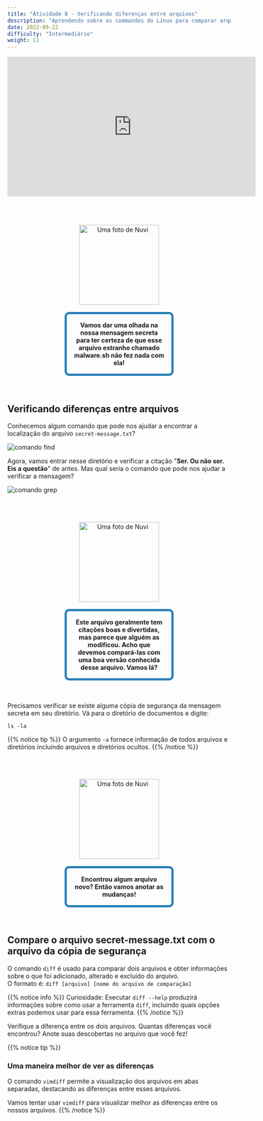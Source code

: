 ```yaml
---
title: "Atividade 8 - Verificando diferenças entre arquivos"
description: "Aprendendo sobre os commandos do Linux para comparar arquivos"
date: 2022-09-22
difficulty: "Intermediário"
weight: 11
---
```


<iframe width="560" height="315" src="https://www.youtube.com/embed/fAI1kyAoVTA" alt="Um vídeo do YouTube sobre a atividade 8" frameborder="0" allow="accelerometer; autoplay; clipboard-write; encrypted-media; gyroscope; picture-in-picture" allowfullscreen></iframe>

<div style="margin: 1rem;padding: 2rem 2rem;text-align: center;">
    <div style="display: inline-block;padding: 1rem 1rem;vertical-align: middle;">
        <img src="../images/nuvi.PNG?" alt="Uma foto de Nuvi" width="180" height="180" />
    </div>
    <div style="display: inline-block;padding: 1rem 1rem;vertical-align: middle;width:50%;border:5px solid #2980b9;border-radius:10px;font-weight: bold;">
        Vamos dar uma olhada na nossa mensagem secreta para ter certeza de que esse arquivo estranho chamado malware.sh não fez nada com ela!
    </div>
</div>

## Verificando diferenças entre arquivos

Conhecemos algum comando que pode nos ajudar a encontrar a localização do arquivo `secret-message.txt`?

![comando find](../images/Act8.1.png?classes=border,shadow)

Agora, vamos entrar nesse diretório e verificar a citação "**Ser. Ou não ser. Eis a questão**" de antes. Mas qual seria o comando que pode nos ajudar a verificar a mensagem?

![comando grep](../images/Act8.2.png?classes=border,shadow)

<div style="margin: 1rem;padding: 2rem 2rem;text-align: center;">
    <div style="display: inline-block;padding: 1rem 1rem;vertical-align: middle;">
        <img src="../images/nuvi.PNG?" alt="Uma foto de Nuvi" width="180" height="180" />
    </div>
    <div style="display: inline-block;padding: 1rem 1rem;vertical-align: middle;width:50%;border:5px solid #2980b9;border-radius:10px;font-weight: bold;">
        Este arquivo geralmente tem citações boas e divertidas, mas parece que alguém as modificou. Acho que devemos compará-las com uma boa versão conhecida desse arquivo. Vamos lá?
    </div>
</div>

Precisamos verificar se existe alguma cópia de segurança da mensagem secreta em seu diretório. Vá para o diretório de documentos e digite:

```
ls -la
```

{{% notice tip %}}
O argumento `-a` fornece informação de todos arquivos e diretórios incluindo arquivos e diretórios ocultos.
{{% /notice %}}

<div style="margin: 1rem;padding: 2rem 2rem;text-align: center;">
    <div style="display: inline-block;padding: 1rem 1rem;vertical-align: middle;">
        <img src="../images/nuvi.PNG?" alt="Uma foto de Nuvi" width="180" height="180" />
    </div>
    <div style="display: inline-block;padding: 1rem 1rem;vertical-align: middle;width:50%;border:5px solid #2980b9;border-radius:10px;font-weight: bold;">
        Encontrou algum arquivo novo? Então vamos anotar as mudanças!
    </div>
</div>

## Compare o arquivo secret-message.txt com o arquivo da cópia de segurança

O comando `diff` é usado para comparar dois arquivos e obter informações sobre o que foi adicionado, alterado e excluído do arquivo.  
O formato é: `diff [arquivo] [nome do arquivo de comparação]`

{{% notice info %}}
Curiosidade: Executar `diff --help` produzirá informações sobre como usar a ferramenta `diff`, incluindo quais opções extras podemos usar para essa ferramenta.
{{% /notice %}}

Verifique a diferença entre os dois arquivos. Quantas diferenças você encontrou? Anote suas descobertas no arquivo que você fez!

{{% notice tip %}}

### Uma maneira melhor de ver as diferenças

O comando `vimdiff` permite a visualização dos arquivos em abas separadas, destacando as diferenças entre esses arquivos.

Vamos tentar usar `vimdiff` para visualizar melhor as diferenças entre os nossos arquivos.
{{% /notice %}}
